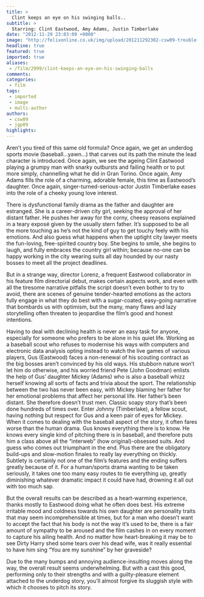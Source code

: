 ```yaml
---
title: >
  Clint keeps an eye on his swinging balls..
subtitle: >
  Starring: Clint Eastwood, Amy Adams, Justin Timberlake
date: "2012-11-29 23:03:09 +0000"
image: "http://felixonline.co.uk/img/upload/201211292302-csw09-trouble-with-the-curve.jpg"
headline: true
featured: true
imported: true
aliases:
 - /film/2999/clint-keeps-an-eye-on-his-swinging-balls
comments:
categories:
 - film
tags:
 - imported
 - image
 - multi-author
authors:
 - csw09
 - jgp09
highlights:
---
```


Aren’t you tired of this same old formula? Once again, we get an underdog sports movie (baseball…yawn…) that carves out its path the minute the lead character is introduced. Once again, we see the ageing Clint Eastwood playing a grumpy man with snarky outbursts and failing health or to put more simply, channelling what he did in Gran Torino. Once again, Amy Adams fills the role of a charming, adorable female, this time as Eastwood’s daughter. Once again, singer-turned-serious-actor Justin Timberlake eases into the role of a cheeky young love interest.

There is dysfunctional family drama as the father and daughter are estranged. She is a career-driven city girl, seeking the approval of her distant father. He pushes her away for the corny, cheesy reasons explained in a teary exposé given by the usually stern father. It’s supposed to be all the more touching as he’s not the kind of guy to get touchy feely with his emotions. And also guess what happens when the uptight city lawyer meets the fun-loving, free-spirited country boy. She begins to smile, she begins to laugh, and fully embraces the country girl within; because no-one can be happy working in the city wearing suits all day hounded by our nasty bosses to meet all the project deadlines.

But in a strange way, director Lorenz, a frequent Eastwood collaborator in his feature film directorial debut, makes certain aspects work, and even with all the tiresome narrative pitfalls the script doesn’t even bother to try to avoid, there are scenes of genuine tender-hearted emotions as the actors fully engage in what they do best with a sugar-coated, easy-going narrative that bombards us with optimism, but the many, many flaws and lazy storytelling often threaten to jeopardise the film’s good and honest intentions.

Having to deal with declining health is never an easy task for anyone, especially for someone who prefers to be alone in his quiet life. Working as a baseball scout who refuses to modernise his ways with computers and electronic data analysis opting instead to watch the live games of various players, Gus (Eastwood) faces a non-renewal of his scouting contract as the big bosses aren’t convinced by his old ways. His stubborn nature won’t let him do otherwise, and his worried friend Pete (John Goodman) enlists the help of Gus’ daughter Mickey (Adams) who is also a baseball whizz herself knowing all sorts of facts and trivia about the sport. The relationship between the two has never been easy, with Mickey blaming her father for her emotional problems that affect her personal life. Her father’s been distant. She therefore doesn’t trust men. Classic soapy story that’s been done hundreds of times over. Enter Johnny (Timberlake), a fellow scout, having nothing but respect for Gus and a keen pair of eyes for Mickey.
 When it comes to dealing with the baseball aspect of the story, it often fares worse than the human drama. Gus knows everything there is to know. He knows every single kind of pitching there is in baseball, and therefore puts him a class above all the “interweb” (how original)-obsessed suits. And guess who comes out triumphant in the end. Plus there are the obligatory build-ups and slow-motion finales to really lay everything on thickly. Subtlety is certainly not one of the film’s features and the ending suffers greatly because of it. For a human/sports drama wanting to be taken seriously, it takes one too many easy routes to tie everything up, greatly diminishing whatever dramatic impact it could have had, drowning it all out with too much sap.

But the overall results can be described as a heart-warming experience, thanks mostly to Eastwood doing what he often does best. His extreme irritable mood and coldness towards his own daughter are personality traits that may seem incomprehensible at times, but for a man who doesn’t want to accept the fact that his body is not the way it’s used to be, there is a fair amount of sympathy to be aroused and the film cashes in on every moment to capture his ailing health. And no matter how heart-breaking it may be to see Dirty Harry shed some tears over his dead wife, was it really essential to have him sing “You are my sunshine” by her graveside?

Due to the many bumps and annoying audience-insulting moves along the way, the overall result seems underwhelming. But with a cast this good, performing only to their strengths and with a guilty-pleasure element attached to the underdog story, you’ll almost forgive its sluggish style with which it chooses to pitch its story.
